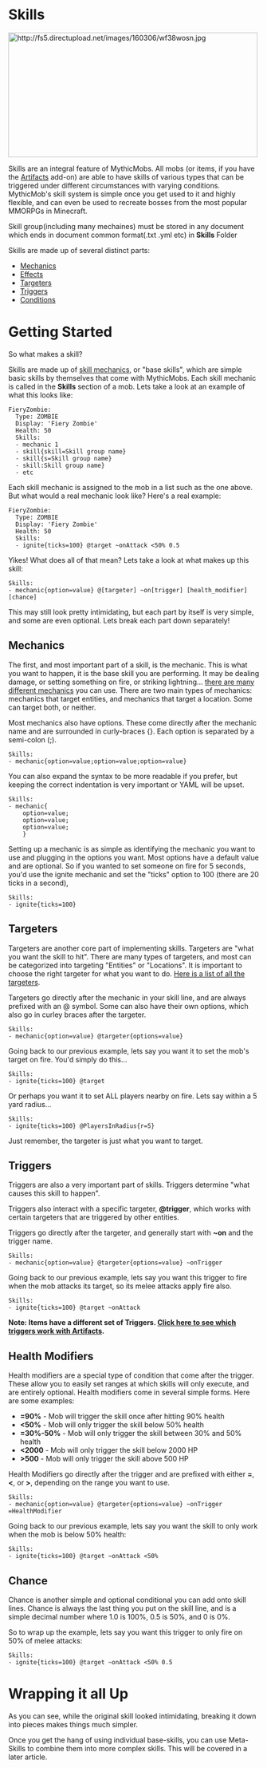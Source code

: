 Skills
======

<img src="http://fs5.directupload.net/images/160306/wf38wosn.jpg" width="500" height="250" alt="http://fs5.directupload.net/images/160306/wf38wosn.jpg" />

Skills are an integral feature of MythicMobs. All mobs (or items, if you
have the [Artifacts] add-on) are able to have skills of various types
that can be triggered under different circumstances with varying
conditions. MythicMob's skill system is simple once you get used to it
and highly flexible, and can even be used to recreate bosses from the
most popular MMORPGs in Minecraft.

Skill group(including many mechaines) must be stored in any document  
which ends in document common format(.txt .yml etc) in **Skills** Folder

Skills are made up of several distinct parts:

-   [Mechanics]
-   [Effects]
-   [Targeters]
-   [Triggers]
-   [Conditions]

Getting Started
===============

So what makes a skill?

Skills are made up of [skill mechanics][Mechanics], or "base skills",
which are simple basic skills by themselves that come with MythicMobs.
Each skill mechanic is called in the **Skills** section of a mob. Lets
take a look at an example of what this looks like:

    FieryZombie:
      Type: ZOMBIE
      Display: 'Fiery Zombie'
      Health: 50
      Skills:
      - mechanic 1
      - skill{skill=Skill group name}
      - skill{s=Skill group name}
      - skill:Skill group name}
      - etc

Each skill mechanic is assigned to the mob in a list such as the one
above. But what would a real mechanic look like? Here's a real example:

    FieryZombie:
      Type: ZOMBIE
      Display: 'Fiery Zombie'
      Health: 50
      Skills:
      - ignite{ticks=100} @target ~onAttack <50% 0.5

Yikes! What does all of that mean? Lets take a look at what makes up
this skill:

    Skills:
    - mechanic{option=value} @[targeter] ~on[trigger] [health_modifier] [chance]

This may still look pretty intimidating, but each part by itself is very
simple, and some are even optional. Lets break each part down
separately!

Mechanics
---------

The first, and most important part of a skill, is the mechanic. This is
what you want to happen, it is the base skill you are performing. It may
be dealing damage, or setting something on fire, or striking
lightning... [there are many different mechanics][Mechanics] you can
use. There are two main types of mechanics: mechanics that target
entities, and mechanics that target a location. Some can target both, or
neither.

Most mechanics also have options. These come directly after the mechanic
name and are surrounded in curly-braces {}. Each option is separated by
a semi-colon (;).

    Skills:
    - mechanic{option=value;option=value;option=value}

You can also expand the syntax to be more readable if you prefer, but
keeping the correct indentation is very important or YAML will be upset.

    Skills:
    - mechanic{
        option=value;
        option=value;
        option=value;
        }

Setting up a mechanic is as simple as identifying the mechanic you want
to use and plugging in the options you want. Most options have a default
value and are optional. So if you wanted to set someone on fire for 5
seconds, you'd use the ignite mechanic and set the "ticks" option to 100
(there are 20 ticks in a second),

    Skills:
    - ignite{ticks=100}

Targeters
---------

Targeters are another core part of implementing skills. Targeters are
"what you want the skill to hit". There are many types of targeters, and
most can be categorized into targeting "Entities" or "Locations". It is
important to choose the right targeter for what you want to do. [Here is
a list of all the targeters].

Targeters go directly after the mechanic in your skill line, and are
always prefixed with an @ symbol. Some can also have their own options,
which also go in curley braces after the targeter.

    Skills:
    - mechanic{option=value} @targeter{options=value}

Going back to our previous example, lets say you want it to set the
mob's target on fire. You'd simply do this...

    Skills:
    - ignite{ticks=100} @target

Or perhaps you want it to set ALL players nearby on fire. Lets say
within a 5 yard radius...

    Skills:
    - ignite{ticks=100} @PlayersInRadius{r=5}

Just remember, the targeter is just what you want to target.

Triggers
--------

Triggers are also a very important part of skills. Triggers determine
"what causes this skill to happen".

Triggers also interact with a specific targeter, **@trigger**, which
works with certain targeters that are triggered by other entities.

Triggers go directly after the targeter, and generally start with
**~on** and the trigger name.

    Skills:
    - mechanic{option=value} @targeter{options=value} ~onTrigger

Going back to our previous example, lets say you want this trigger to
fire when the mob attacks its target, so its melee attacks apply fire
also.

    Skills:
    - ignite{ticks=100} @target ~onAttack

**Note: Items have a different set of Triggers. [Click here to see which
triggers work with Artifacts].**

Health Modifiers
----------------

Health modifiers are a special type of condition that come after the
trigger. These allow you to easily set ranges at which skills will only
execute, and are entirely optional. Health modifiers come in several
simple forms. Here are some examples:

-   **=90%** - Mob will trigger the skill once after hitting 90% health
-   **&lt;50%** - Mob will only trigger the skill below 50% health
-   **=30%-50%** - Mob will only trigger the skill between 30% and 50%
    health
-   **&lt;2000** - Mob will only trigger the skill below 2000 HP
-   **&gt;500** - Mob will only trigger the skill above 500 HP

Health Modifiers go directly after the trigger and are prefixed with
either **=**, **&lt;**, or **&gt;**, depending on the range you want to
use.

    Skills:
    - mechanic{option=value} @targeter{options=value} ~onTrigger =HealthModifier

Going back to our previous example, lets say you want the skill to only
work when the mob is below 50% health:

    Skills:
    - ignite{ticks=100} @target ~onAttack <50%

Chance
------

Chance is another simple and optional conditional you can add onto skill
lines. Chance is always the last thing you put on the skill line, and is
a simple decimal number where 1.0 is 100%, 0.5 is 50%, and 0 is 0%.

So to wrap up the example, lets say you want this trigger to only fire
on 50% of melee attacks:

    Skills:
    - ignite{ticks=100} @target ~onAttack <50% 0.5

Wrapping it all Up
==================

As you can see, while the original skill looked intimidating, breaking
it down into pieces makes things much simpler.

Once you get the hang of using individual base-skills, you can use
Meta-Skills to combine them into more complex skills. This will be
covered in a later article.

  [Artifacts]: /Artifacts
  [Mechanics]: /Skills/Mechanics/
  [Effects]: /Skills/Effects/
  [Targeters]: /Skills/Targeters/
  [Triggers]: /Skills/Triggers/
  [Conditions]: /Conditions/
  [Here is a list of all the targeters]: /Skills/Targeters/
  [Click here to see which triggers work with Artifacts]: /Artifacts/Triggers
